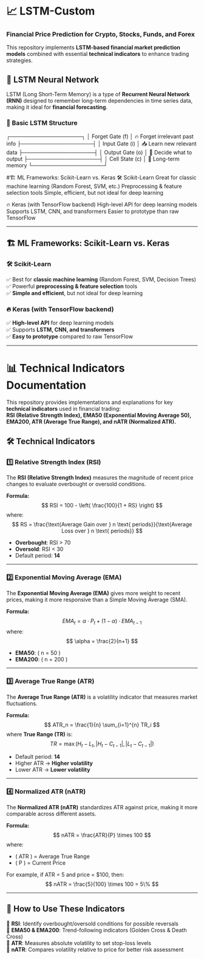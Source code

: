 # 📈 LSTM-Custom  
### Financial Price Prediction for Crypto, Stocks, Funds, and Forex  

This repository implements **LSTM-based financial market prediction models** combined with essential **technical indicators** to enhance trading strategies.  

## 🧠 LSTM Neural Network  

LSTM (Long Short-Term Memory) is a type of **Recurrent Neural Network (RNN)** designed to remember long-term dependencies in time series data, making it ideal for **financial forecasting**.  

### 🔹 Basic LSTM Structure  

  ┌───────────────────┐
  │  Forget Gate (f)  │  🔥 Forget irrelevant past info
  ├───────────────────┤
  │   Input Gate (i)  │  📥 Learn new relevant data
  ├───────────────────┤
  │ Output Gate (o)   │  🎯 Decide what to output
  ├───────────────────┤
  │ Cell State (c)    │  🧠 Long-term memory
  └───────────────────┘

#🏗️ ML Frameworks: Scikit-Learn vs. Keras
  🛠 Scikit-Learn
  Great for classic machine learning (Random Forest, SVM, etc.)
  Preprocessing & feature selection tools
  Simple, efficient, but not ideal for deep learning

  🔥 Keras (with TensorFlow backend)
  High-level API for deep learning models
  Supports LSTM, CNN, and transformers
  Easier to prototype than raw TensorFlow


---

## 🏗️ ML Frameworks: Scikit-Learn vs. Keras  

### 🛠 **Scikit-Learn**  
✅ Best for **classic machine learning** (Random Forest, SVM, Decision Trees)  
✅ Powerful **preprocessing & feature selection** tools  
✅ **Simple and efficient**, but not ideal for deep learning  

### 🔥 **Keras (with TensorFlow backend)**  
✅ **High-level API** for deep learning models  
✅ Supports **LSTM, CNN, and transformers**  
✅ **Easy to prototype** compared to raw TensorFlow  

---

# 📊 Technical Indicators Documentation  

This repository provides implementations and explanations for key **technical indicators** used in financial trading:  
**RSI (Relative Strength Index), EMA50 (Exponential Moving Average 50), EMA200, ATR (Average True Range), and nATR (Normalized ATR).**  

## 🛠️ Technical Indicators  

### 1️⃣ Relative Strength Index (RSI)  
The **RSI (Relative Strength Index)** measures the magnitude of recent price changes to evaluate overbought or oversold conditions.  

**Formula:**  
$$
RSI = 100 - \left( \frac{100}{1 + RS} \right)
$$
where:  
$$
RS = \frac{\text{Average Gain over } n \text{ periods}}{\text{Average Loss over } n \text{ periods}}
$$
- **Overbought**: RSI > 70  
- **Oversold**: RSI < 30  
- Default period: **14**  

---

### 2️⃣ Exponential Moving Average (EMA)  
The **Exponential Moving Average (EMA)** gives more weight to recent prices, making it more responsive than a Simple Moving Average (SMA).  

**Formula:**  
$$
EMA_t = \alpha \cdot P_t + (1 - \alpha) \cdot EMA_{t-1}
$$
where:  
$$
\alpha = \frac{2}{n+1}
$$
- **EMA50**: \( n = 50 \)  
- **EMA200**: \( n = 200 \)  

---

### 3️⃣ Average True Range (ATR)  
The **Average True Range (ATR)** is a volatility indicator that measures market fluctuations.  

**Formula:**  
$$
ATR_n = \frac{1}{n} \sum_{i=1}^{n} TR_i
$$
where **True Range (TR)** is:  
$$
TR = \max( H_t - L_t, |H_t - C_{t-1}|, |L_t - C_{t-1}| )
$$
- Default period: **14**  
- Higher ATR → **Higher volatility**  
- Lower ATR → **Lower volatility**  

---

### 4️⃣ Normalized ATR (nATR)  
The **Normalized ATR (nATR)** standardizes ATR against price, making it more comparable across different assets.  

**Formula:**  
$$
nATR = \frac{ATR}{P} \times 100
$$
where:  
- \( ATR \) = Average True Range  
- \( P \) = Current Price  

For example, if ATR = $5$ and price = <span>$</span>100, then:  
$$
nATR = \frac{5}{100} \times 100 = 5\%
$$  

---

## 📌 How to Use These Indicators  

🔹 **RSI**: Identify overbought/oversold conditions for possible reversals  
🔹 **EMA50 & EMA200**: Trend-following indicators (Golden Cross & Death Cross)  
🔹 **ATR**: Measures absolute volatility to set stop-loss levels  
🔹 **nATR**: Compares volatility relative to price for better risk assessment  

